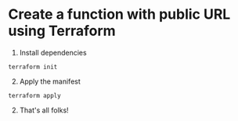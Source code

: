 # Create a function with public URL using Terraform


1. Install dependencies


```
terraform init
```


2. Apply the manifest


```
terraform apply
```


2. That's all folks!
